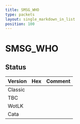 ```yaml
---
title: SMSG_WHO
type: packets
layout: single_markdown_in_list
position: 100
---
```


# SMSG_WHO

## Status

Version | Hex | Comment
---------- | ---------- | ---------- 
Classic |  |  
TBC |  |  
WotLK |  |  
Cata |  |  
